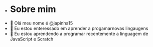 - # Sobre mim
- 👋 Olá meu nome é @japinha15
- 👀 Eu estou enteressado em aprender a progamarnovas lingaugens
- 🌱  Eu estou aprendendo a programar recentemente a linguagem de JavaScript e Scratch

<!---
japinha15/japinha15 is a ✨ special ✨ repository because its `README.md` (this file) appears on your GitHub profile.
You can click the Preview link to take a look at your changes.
--->
